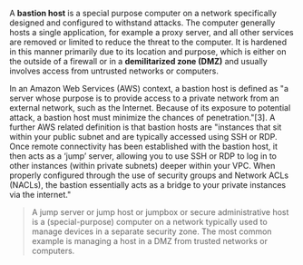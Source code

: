 A __bastion host__ is a special purpose computer on a network specifically designed and configured to withstand attacks. The computer generally hosts a single application, for example a proxy server, and all other services are removed or limited to reduce the threat to the computer. It is hardened in this manner primarily due to its location and purpose, which is either on the outside of a firewall or in a __demilitarized zone (DMZ)__ and usually involves access from untrusted networks or computers.

In an Amazon Web Services (AWS) context, a bastion host is defined as "a server whose purpose is to provide access to a private network from an external network, such as the Internet. Because of its exposure to potential attack, a bastion host must minimize the chances of penetration."[3]. A further AWS related definition is that bastion hosts are "instances that sit within your public subnet and are typically accessed using SSH or RDP. Once remote connectivity has been established with the bastion host, it then acts as a ‘jump’ server, allowing you to use SSH or RDP to log in to other instances (within private subnets) deeper within your VPC. When properly configured through the use of security groups and Network ACLs (NACLs), the bastion essentially acts as a bridge to your private instances via the internet."

> A jump server or jump host or jumpbox or secure administrative host is a (special-purpose) computer on a network typically used to manage devices in a separate security zone. The most common example is managing a host in a DMZ from trusted networks or computers. 

